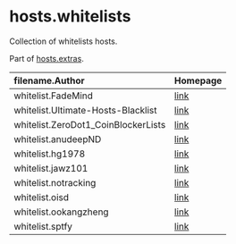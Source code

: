 # hosts.whitelists

Collection of whitelists hosts. 

Part of [hosts.extras](https://github.com/FadeMind/hosts.extras). 

| filename.Author | Homepage 
:-----------------|---------
| whitelist.FadeMind  | [link](https://github.com/FadeMind/hosts.extras)
| whitelist.Ultimate-Hosts-Blacklist | [link](https://github.com/Ultimate-Hosts-Blacklist/whitelist)
| whitelist.ZeroDot1_CoinBlockerLists | [link](https://github.com/Ultimate-Hosts-Blacklist/ZeroDot1_CoinBlockerLists)
| whitelist.anudeepND | [link](https://github.com/anudeepND/blacklist) 
| whitelist.hg1978 | [link](https://github.com/hg1978/AdGuard-Home-Whitelist)
| whitelist.jawz101 | [link](https://github.com/jawz101)
| whitelist.notracking | [link](https://github.com/notracking/hosts-blocklists)
| whitelist.oisd | [link](https://oisd.nl/excludes.php)
| whitelist.ookangzheng | [link](https://github.com/ookangzheng/blahdns)
| whitelist.sptfy | [link](https://github.com/x0uid/SpotifyAdBlock)
